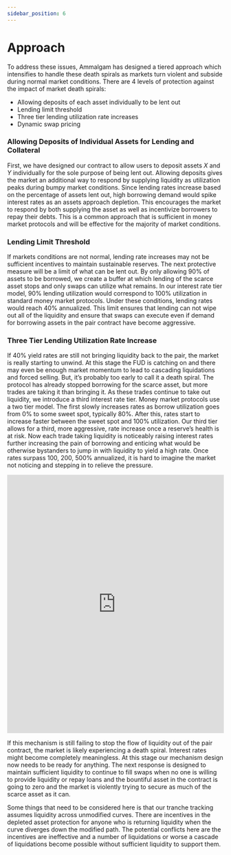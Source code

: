 ```yaml
---
sidebar_position: 6
---
```


# Approach

To address these issues, Ammalgam has designed a tiered approach which intensifies to handle these death spirals as markets turn violent and subside during normal market conditions.  There are 4 levels of protection against the impact of market death spirals:

- Allowing deposits of each asset individually to be lent out
- Lending limit threshold
- Three tier lending utilization rate increases
- Dynamic swap pricing

### Allowing Deposits of Individual Assets for Lending and Collateral

First, we have designed our contract to allow users to deposit assets $X$ and $Y$ individually for the sole purpose of being lent out. Allowing deposits gives the market an additional way to respond by supplying liquidity as utilization peaks during bumpy market conditions. Since lending rates increase based on the percentage of assets lent out, high borrowing demand would spike interest rates as an assets approach depletion. This encourages the market to respond by both supplying the asset as well as incentivize borrowers to repay their debts. This is a common approach that is sufficient in money market protocols and will be effective for the majority of market conditions.

### Lending Limit Threshold

If markets conditions are not normal, lending rate increases may not be sufficient incentives to maintain sustainable reserves. The next protective measure will be a limit of what can be lent out. By only allowing 90% of assets to be borrowed, we create a buffer at which lending of the scarce asset stops and only swaps can utilize what remains. In our interest rate tier model, 90% lending utilization would correspond to 100% utilization in standard money market protocols. Under these conditions, lending rates would reach 40% annualized. This limit ensures that lending can not wipe out all of the liquidity and ensure that swaps can execute even if demand for borrowing assets in the pair contract have become aggressive. 

### Three Tier Lending Utilization Rate Increase

If 40% yield rates are still not bringing liquidity back to the pair, the market is really starting to unwind. At this stage the FUD is catching on and there may even be enough market momentum to lead to cascading liquidations and forced selling. But, it’s probably too early to call it a death spiral. The protocol has already stopped borrowing for the scarce asset, but more trades are taking it than bringing it. As these trades continue to take out liquidity, we introduce a third interest rate tier. Money market protocols use a two tier model. The first slowly increases rates as borrow utilization goes from 0% to some sweet spot, typically 80%. After this, rates start to increase faster between the sweet spot and 100% utilization. Our third tier allows for a third, more aggressive, rate increase once a reserve’s health is at risk. Now each trade taking liquidity is noticeably raising interest rates further increasing the pain of borrowing and enticing what would be otherwise bystanders to jump in with liquidity to yield a high rate. Once rates surpass 100, 200, 500% annualized, it is hard to imagine the market not noticing and stepping in to relieve the pressure.

<iframe src="https://www.desmos.com/calculator/1e6ddjclat?embed"
  frameBorder="0"
  allowFullScreen
  width="100%"
  height="600"
></iframe> 

If this mechanism is still failing to stop the flow of liquidity out of the pair contract, the market is likely experiencing a death spiral. Interest rates might become completely meaningless. At this stage our mechanism design now needs to be ready for anything. The next response is designed to maintain sufficient liquidity to continue to fill swaps when no one is willing to provide liquidity or repay loans and the bountiful asset in the contract is going to zero and the market is violently trying to secure as much of the scarce asset as it can.

Some things that need to be considered here is that our tranche tracking assumes liquidity across unmodified curves. There are incentives in the depleted asset protection for anyone who is returning liquidity when the curve diverges down the modified path. The potential conflicts here are the incentives are ineffective and a number of liquidations or worse a cascade of liquidations become possible without sufficient liquidity to support them. 